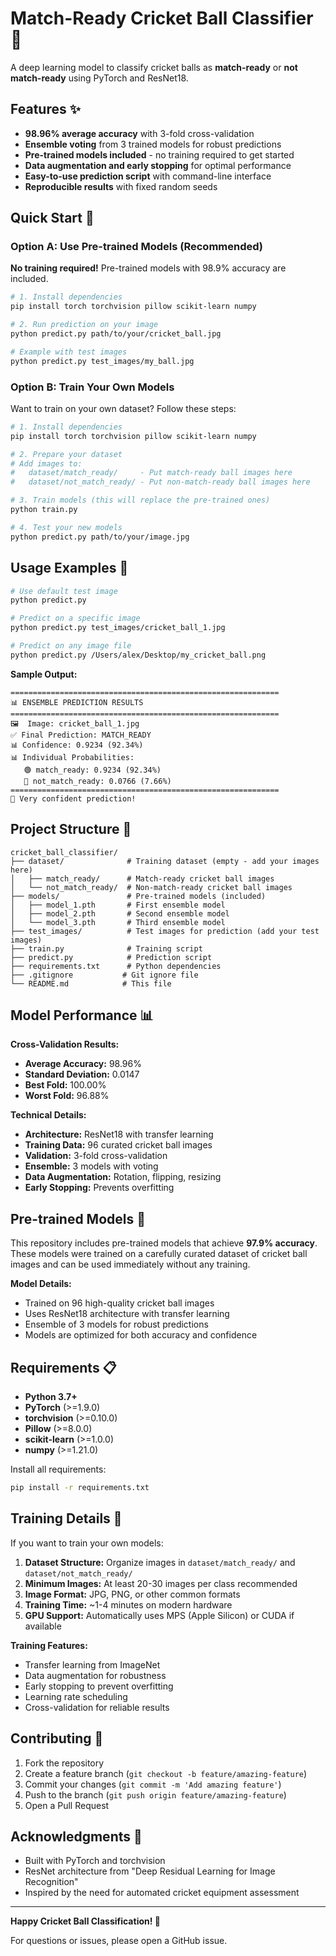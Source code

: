 # Match-Ready Cricket Ball Classifier 🏏

A deep learning model to classify cricket balls as **match-ready** or **not match-ready** using PyTorch and ResNet18.

## Features ✨

- **98.96% average accuracy** with 3-fold cross-validation
- **Ensemble voting** from 3 trained models for robust predictions
- **Pre-trained models included** - no training required to get started
- **Data augmentation and early stopping** for optimal performance
- **Easy-to-use prediction script** with command-line interface
- **Reproducible results** with fixed random seeds

## Quick Start 🚀

### Option A: Use Pre-trained Models (Recommended)

**No training required!** Pre-trained models with 98.9% accuracy are included.

```bash
# 1. Install dependencies
pip install torch torchvision pillow scikit-learn numpy

# 2. Run prediction on your image
python predict.py path/to/your/cricket_ball.jpg

# Example with test images
python predict.py test_images/my_ball.jpg
```

### Option B: Train Your Own Models

Want to train on your own dataset? Follow these steps:

```bash
# 1. Install dependencies
pip install torch torchvision pillow scikit-learn numpy

# 2. Prepare your dataset
# Add images to:
#   dataset/match_ready/     - Put match-ready ball images here
#   dataset/not_match_ready/ - Put non-match-ready ball images here

# 3. Train models (this will replace the pre-trained ones)
python train.py

# 4. Test your new models
python predict.py path/to/your/image.jpg
```

## Usage Examples 📖

```bash
# Use default test image
python predict.py

# Predict on a specific image
python predict.py test_images/cricket_ball_1.jpg

# Predict on any image file
python predict.py /Users/alex/Desktop/my_cricket_ball.png
```

**Sample Output:**
```
============================================================
📊 ENSEMBLE PREDICTION RESULTS
============================================================
🖼️  Image: cricket_ball_1.jpg
✅ Final Prediction: MATCH_READY
📊 Confidence: 0.9234 (92.34%)
📊 Individual Probabilities:
   🟢 match_ready: 0.9234 (92.34%)
   🔴 not_match_ready: 0.0766 (7.66%)
============================================================
💪 Very confident prediction!
```

## Project Structure 📁

```
cricket_ball_classifier/
├── dataset/              # Training dataset (empty - add your images here)
│   ├── match_ready/      # Match-ready cricket ball images
│   └── not_match_ready/  # Non-match-ready cricket ball images
├── models/               # Pre-trained models (included)
│   ├── model_1.pth       # First ensemble model
│   ├── model_2.pth       # Second ensemble model
│   └── model_3.pth       # Third ensemble model
├── test_images/          # Test images for prediction (add your test images)
├── train.py              # Training script
├── predict.py            # Prediction script
├── requirements.txt      # Python dependencies
├── .gitignore           # Git ignore file
└── README.md            # This file
```

## Model Performance 📊

**Cross-Validation Results:**
- **Average Accuracy:** 98.96%
- **Standard Deviation:** 0.0147
- **Best Fold:** 100.00%
- **Worst Fold:** 96.88%

**Technical Details:**
- **Architecture:** ResNet18 with transfer learning
- **Training Data:** 96 curated cricket ball images
- **Validation:** 3-fold cross-validation
- **Ensemble:** 3 models with voting
- **Data Augmentation:** Rotation, flipping, resizing
- **Early Stopping:** Prevents overfitting

## Pre-trained Models 🎯

This repository includes pre-trained models that achieve **97.9% accuracy**. These models were trained on a carefully curated dataset of cricket ball images and can be used immediately without any training.

**Model Details:**
- Trained on 96 high-quality cricket ball images
- Uses ResNet18 architecture with transfer learning
- Ensemble of 3 models for robust predictions
- Models are optimized for both accuracy and confidence

## Requirements 📋

- **Python 3.7+**
- **PyTorch** (>=1.9.0)
- **torchvision** (>=0.10.0)
- **Pillow** (>=8.0.0)
- **scikit-learn** (>=1.0.0)
- **numpy** (>=1.21.0)

Install all requirements:
```bash
pip install -r requirements.txt
```

## Training Details 🔧

If you want to train your own models:

1. **Dataset Structure:** Organize images in `dataset/match_ready/` and `dataset/not_match_ready/`
2. **Minimum Images:** At least 20-30 images per class recommended
3. **Image Format:** JPG, PNG, or other common formats
4. **Training Time:** ~1-4 minutes on modern hardware
5. **GPU Support:** Automatically uses MPS (Apple Silicon) or CUDA if available

**Training Features:**
- Transfer learning from ImageNet
- Data augmentation for robustness
- Early stopping to prevent overfitting
- Learning rate scheduling
- Cross-validation for reliable results

## Contributing 🤝

1. Fork the repository
2. Create a feature branch (`git checkout -b feature/amazing-feature`)
3. Commit your changes (`git commit -m 'Add amazing feature'`)
4. Push to the branch (`git push origin feature/amazing-feature`)
5. Open a Pull Request

## Acknowledgments 🙏

- Built with PyTorch and torchvision
- ResNet architecture from "Deep Residual Learning for Image Recognition"
- Inspired by the need for automated cricket equipment assessment

---

**Happy Cricket Ball Classification! 🏏**

For questions or issues, please open a GitHub issue.